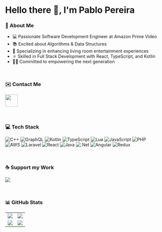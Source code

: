 # Hello there 👋, I'm Pablo Pereira

### 💫 About Me
- 💻 Passionate Software Development Engineer at Amazon Prime Video
- 📚 Excited about Algorithms & Data Structures
- 🌱 Specializing in enhancing living room entertainment experiences
- ⚛️ Skilled in Full Stack Development with React, TypeScript, and Kotlin
- 🧑‍🏫 Committed to empowering the next generation

<br/>

### ✉️ Contact Me
<a href="https://www.linkedin.com/in/pablocpm1/"><img src="https://www.vectorlogo.zone/logos/linkedin/linkedin-icon.svg" width="40" height="40"/></a>

<br/>

### 💻 Tech Stack 

![C++](https://img.shields.io/badge/c++-%2300599C.svg?style=for-the-badge&logo=c%2B%2B&logoColor=white) ![GraphQL](https://img.shields.io/badge/-GraphQL-E10098?style=for-the-badge&logo=graphql&logoColor=white) ![Kotlin](https://img.shields.io/badge/kotlin-%230095D5.svg?style=for-the-badge&logo=kotlin&logoColor=white) ![TypeScript](https://img.shields.io/badge/typescript-%23007ACC.svg?style=for-the-badge&logo=typescript&logoColor=white) ![Lua](https://img.shields.io/badge/lua-%232C2D72.svg?style=for-the-badge&logo=lua&logoColor=white) ![JavaScript](https://img.shields.io/badge/javascript-%23323330.svg?style=for-the-badge&logo=javascript&logoColor=%23F7DF1E) ![PHP](https://img.shields.io/badge/php-%23777BB4.svg?style=for-the-badge&logo=php&logoColor=white) ![AWS](https://img.shields.io/badge/AWS-%23FF9900.svg?style=for-the-badge&logo=amazon-aws&logoColor=white) ![Laravel](https://img.shields.io/badge/laravel-%23FF2D20.svg?style=for-the-badge&logo=laravel&logoColor=white) ![React](https://img.shields.io/badge/react-%2320232a.svg?style=for-the-badge&logo=react&logoColor=%2361DAFB) ![Java](https://img.shields.io/badge/java-%23ED8B00.svg?style=for-the-badge&logo=java&logoColor=white) ![.Net](https://img.shields.io/badge/.NET-5C2D91?style=for-the-badge&logo=.net&logoColor=white) ![Angular](https://img.shields.io/badge/angular-%23DD0031.svg?style=for-the-badge&logo=angular&logoColor=white) ![Redux](https://img.shields.io/badge/redux-%23593d88.svg?style=for-the-badge&logo=redux&logoColor=white)

<br/>

### ☕ Support my Work

<a href="https://www.buymeacoffee.com/pabloswe"><img src="https://www.vectorlogo.zone/logos/buymeacoffee/buymeacoffee-official.svg"/></a>

<br/>

### 📊 GitHub Stats

<table>
    <tr>
        <td>
            <img src="https://github-profile-trophy.vercel.app/?username=pabloswe&row=3&column=4&no-bg=true&theme=dark"/>
        </td>
        <td>
            <img src="https://github-readme-streak-stats.herokuapp.com/?user=pabloswe&theme=dark"/>
        </td> 
    </tr>
    <tr>
        <td>
            <img src="https://github-readme-stats.vercel.app/api?username=pabloswe&count_private=true&show_icons=true&theme=dark"/>
        </td>
        <td>
            <img src="https://github-readme-stats.vercel.app/api/top-langs/?username=pabloswe&langs_count=10&layout=compact&theme=dark"/>
        </td>
    </tr>
</table>
